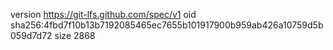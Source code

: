 version https://git-lfs.github.com/spec/v1
oid sha256:4fbd7f10b13b7192085465ec7655b101917900b959ab426a10759d5b059d7d72
size 2868
